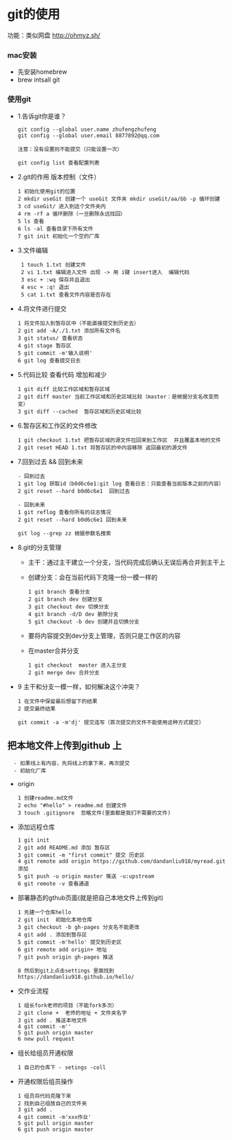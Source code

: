# git的使用   功能：类似网盘 http://ohmyz.sh/### mac安装  - 先安装homebrew  - brew intsall git### 使用git  - 1.告诉git你是谁？          git config --global user.name zhufengzhufeng        git config --global user.email 8877892@qq.com                注意：没有设置则不能提交（只能设置一次）                git config list 查看配置列表          - 2.git的作用 版本控制（文件）              1 初始化使用git的位置        2 mkdir useGit 创建一个 useGit 文件夹 mkdir useGit/aa/bb -p 循环创建        3 cd useGit/ 进入到这个文件夹内        4 rm -rf a 循环删除（一旦删除永远找回）        5 ls 查看        6 ls -al 查看目录下所有文件        7 git init 初始化一个空的厂库                 - 3.文件编辑         1 touch 1.txt 创建文件        2 vi 1.txt 编辑进入文件 出现 -> 用 i键 insert进入  编辑代码        3 esc + :wq 保存并且退出        4 esc + :q! 退出        5 cat 1.txt 查看文件内容是否存在  - 4.将文件进行提交                1 将文件加入到暂存区中（不能直接提交到历史去）        2 git add -A/./1.txt 添加所有文件名        3 git status/ 查看状态        4 git stage 暂存区         5 git commit -m'输入说明'        6 git log 查看提交日志          - 5.代码比较 查看代码 增加和减少          1 git diff 比较工作区域和暂存区域        2 git diff master 当前工作区域和历史区域比较（master：是根据分支名改变而变）        3 git diff --cached  暂存区域和历史区域比较     - 6.暂存区和工作区的文件修改          1 git checkout 1.txt 把暂存区域的源文件拉回来到工作区  并且覆盖本地的文件        2 git reset HEAD 1.txt 将暂存区的中内容移除 返回最初的源文件          - 7.回到过去 && 回到未来                - 回到过去        1 git log 获取id（b0d6c6e1:git log 查看日志：只能查看当前版本之前的内容）        2 git reset --hard b0d6c6e1  回到过去                 - 回到未来        1 git reflog 查看你所有的日志情况        2 git reset --hard b0d6c6e1 回到未来                git log --grep zz 根据参数名搜索          - 8.git的分支管理              - 主干：通过主干建立一个分支，当代码完成后确认无误后再合并到主干上     - 创建分支：会在当前代码下克隆一份一模一样的                   1 git branch 查看分支           2 git branch dev 创建分支           3 git checkout dev 切换分支           4 git branch -d/D dev 删除分支            5 git checkout -b dev 创建并且切换分支                - 要将内容提交到dev分支上管理，否则只是工作区的内容          - 在master合并分支                  1 git checkout  master 进入主分支           2 git merge dev 合并分支             - 9 主干和分支一模一样，如何解决这个冲突？                1 在文件中保留最后想留下的结果        2 提交最终结果                git commit -a -m'dj' 提交连写（首次提交的文件不能使用这种方式提交）## 把本地文件上传到github 上      - 如果线上有内容，先将线上的拿下来，再次提交      - 初始化厂库            - origin               1 创建readme.md文件      2 echo "#hello" > readme.md 创建文件            3 touch .gitignore  忽略文件(里面都是我们不需要的文件)      - 添加远程仓库        1 git init      2 git add README.md 添加 暂存区      3 git commit -m "first commit" 提交 历史区      4 git remote add origin https://github.com/dandanliu918/myread.git 添加      5 git push -u origin master 推送 -u:upstream       6 git remote -v 查看通道      - 部署静态的gthub页面(就是把自己本地文件上传到git)          1 先建一个仓库hello       2 git init  初始化本地仓库      3 git checkout -b gh-pages 分支名不能更改      4 git add . 添加到暂存区      5 git commit -m'hello' 提交到历史区      6 git remote add origin+ 地址      7 git push origin gh-pages 推送            8 然后到git上点击settings 里面找到https://dandanliu918.github.io/hello/      - 交作业流程        1 组长fork老师的项目（不能fork多次）      2 git clone +  老师的地址 + 文件夹名字      3 git add . 推送本地文件      4 git commit -m''      5 git push origin master      6 new pull request      - 组长给组员开通权限           1 自己的仓库下 - setings -coll      - 开通权限后组员操作            1 组员将代码克隆下来      2 找到自己组放自己的文件夹      3 git add .      4 git commit -m'xxx作业'      5 git pull origin master      6 git push origin master                                                                                              